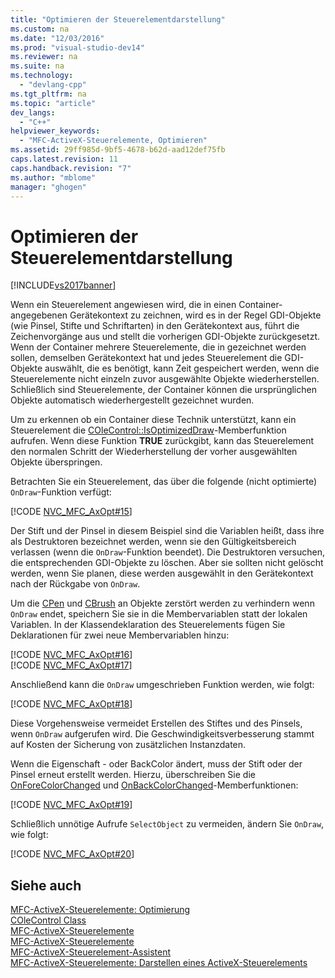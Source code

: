 ```yaml
---
title: "Optimieren der Steuerelementdarstellung"
ms.custom: na
ms.date: "12/03/2016"
ms.prod: "visual-studio-dev14"
ms.reviewer: na
ms.suite: na
ms.technology: 
  - "devlang-cpp"
ms.tgt_pltfrm: na
ms.topic: "article"
dev_langs: 
  - "C++"
helpviewer_keywords: 
  - "MFC-ActiveX-Steuerelemente, Optimieren"
ms.assetid: 29ff985d-9bf5-4678-b62d-aad12def75fb
caps.latest.revision: 11
caps.handback.revision: "7"
ms.author: "mblome"
manager: "ghogen"
---
```

# Optimieren der Steuerelementdarstellung
[!INCLUDE[vs2017banner](../assembler/inline/includes/vs2017banner.md)]

Wenn ein Steuerelement angewiesen wird, die in einen Container\-angegebenen Gerätekontext zu zeichnen, wird es in der Regel GDI\-Objekte \(wie Pinsel, Stifte und Schriftarten\) in den Gerätekontext aus, führt die Zeichenvorgänge aus und stellt die vorherigen GDI\-Objekte zurückgesetzt.  Wenn der Container mehrere Steuerelemente, die in gezeichnet werden sollen, demselben Gerätekontext hat und jedes Steuerelement die GDI\-Objekte auswählt, die es benötigt, kann Zeit gespeichert werden, wenn die Steuerelemente nicht einzeln zuvor ausgewählte Objekte wiederherstellen.  Schließlich sind Steuerelemente, der Container können die ursprünglichen Objekte automatisch wiederhergestellt gezeichnet wurden.  
  
 Um zu erkennen ob ein Container diese Technik unterstützt, kann ein Steuerelement die [COleControl::IsOptimizedDraw](../Topic/COleControl::IsOptimizedDraw.md)\-Memberfunktion aufrufen.  Wenn diese Funktion **TRUE** zurückgibt, kann das Steuerelement den normalen Schritt der Wiederherstellung der vorher ausgewählten Objekte überspringen.  
  
 Betrachten Sie ein Steuerelement, das über die folgende \(nicht optimierte\) `OnDraw`\-Funktion verfügt:  
  
 [!CODE [NVC_MFC_AxOpt#15](../CodeSnippet/VS_Snippets_Cpp/NVC_MFC_AxOpt#15)]  
  
 Der Stift und der Pinsel in diesem Beispiel sind die Variablen heißt, dass ihre als Destruktoren bezeichnet werden, wenn sie den Gültigkeitsbereich verlassen \(wenn die `OnDraw`\-Funktion beendet\).  Die Destruktoren versuchen, die entsprechenden GDI\-Objekte zu löschen.  Aber sie sollten nicht gelöscht werden, wenn Sie planen, diese werden ausgewählt in den Gerätekontext nach der Rückgabe von `OnDraw`.  
  
 Um die [CPen](../mfc/reference/cpen-class.md) und [CBrush](../mfc/reference/cbrush-class.md) an Objekte zerstört werden zu verhindern wenn `OnDraw` endet, speichern Sie sie in die Membervariablen statt der lokalen Variablen.  In der Klassendeklaration des Steuerelements fügen Sie Deklarationen für zwei neue Membervariablen hinzu:  
  
 [!CODE [NVC_MFC_AxOpt#16](../CodeSnippet/VS_Snippets_Cpp/NVC_MFC_AxOpt#16)]  
[!CODE [NVC_MFC_AxOpt#17](../CodeSnippet/VS_Snippets_Cpp/NVC_MFC_AxOpt#17)]  
  
 Anschließend kann die `OnDraw` umgeschrieben Funktion werden, wie folgt:  
  
 [!CODE [NVC_MFC_AxOpt#18](../CodeSnippet/VS_Snippets_Cpp/NVC_MFC_AxOpt#18)]  
  
 Diese Vorgehensweise vermeidet Erstellen des Stiftes und des Pinsels, wenn `OnDraw` aufgerufen wird.  Die Geschwindigkeitsverbesserung stammt auf Kosten der Sicherung von zusätzlichen Instanzdaten.  
  
 Wenn die Eigenschaft \- oder BackColor ändert, muss der Stift oder der Pinsel erneut erstellt werden.  Hierzu, überschreiben Sie die [OnForeColorChanged](../Topic/COleControl::OnForeColorChanged.md) und [OnBackColorChanged](../Topic/COleControl::OnBackColorChanged.md)\-Memberfunktionen:  
  
 [!CODE [NVC_MFC_AxOpt#19](../CodeSnippet/VS_Snippets_Cpp/NVC_MFC_AxOpt#19)]  
  
 Schließlich unnötige Aufrufe `SelectObject` zu vermeiden, ändern Sie `OnDraw`, wie folgt:  
  
 [!CODE [NVC_MFC_AxOpt#20](../CodeSnippet/VS_Snippets_Cpp/NVC_MFC_AxOpt#20)]  
  
## Siehe auch  
 [MFC\-ActiveX\-Steuerelemente: Optimierung](../mfc/mfc-activex-controls-optimization.md)   
 [COleControl Class](../mfc/reference/colecontrol-class.md)   
 [MFC\-ActiveX\-Steuerelemente](../mfc/mfc-activex-controls.md)   
 [MFC\-ActiveX\-Steuerelemente](../mfc/mfc-activex-controls.md)   
 [MFC\-ActiveX\-Steuerelement\-Assistent](../mfc/reference/mfc-activex-control-wizard.md)   
 [MFC\-ActiveX\-Steuerelemente: Darstellen eines ActiveX\-Steuerelements](../mfc/mfc-activex-controls-painting-an-activex-control.md)